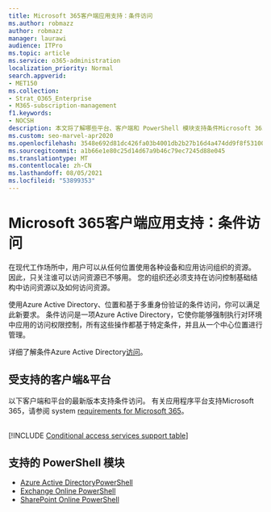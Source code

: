 ```yaml
---
title: Microsoft 365客户端应用支持：条件访问
ms.author: robmazz
author: robmazz
manager: laurawi
audience: ITPro
ms.topic: article
ms.service: o365-administration
localization_priority: Normal
search.appverid:
- MET150
ms.collection:
- Strat_O365_Enterprise
- M365-subscription-management
f1.keywords:
- NOCSH
description: 本文将了解哪些平台、客户端和 PowerShell 模块支持条件Microsoft 365 专属 Access。
ms.custom: seo-marvel-apr2020
ms.openlocfilehash: 3548e692d81dc426fa03b4001db2b27b16d4a474dd9f8f531000ca6d57dab803
ms.sourcegitcommit: a1b66e1e80c25d14d67a9b46c79ec7245d88e045
ms.translationtype: MT
ms.contentlocale: zh-CN
ms.lasthandoff: 08/05/2021
ms.locfileid: "53899353"
---
```

# <a name="microsoft-365-client-app-support-conditional-access"></a>Microsoft 365客户端应用支持：条件访问

在现代工作场所中，用户可以从任何位置使用各种设备和应用访问组织的资源。 因此，只关注谁可以访问资源已不够用。 您的组织还必须支持在访问控制基础结构中访问资源以及如何访问资源。

使用Azure Active Directory、位置和基于多重身份验证的条件访问，你可以满足此新要求。 条件访问是一项Azure Active Directory，它使你能够强制执行对环境中应用的访问权限控制，所有这些操作都基于特定条件，并且从一个中心位置进行管理。

详细了解条件Azure Active Directory[访问](/azure/active-directory/conditional-access/)。

## <a name="supported-clients--platforms"></a>受支持的客户端&平台

以下客户端和平台的最新版本支持条件访问。 有关应用程序平台支持Microsoft 365，请参阅 system [requirements for Microsoft 365](/microsoft-365/microsoft-365-and-office-resources)。
<br>
<br>

[!INCLUDE [Conditional access services support table](../includes/microsoft-365-client-support-conditional-access-include.md)]

## <a name="supported-powershell-modules"></a>支持的 PowerShell 模块

- [Azure Active DirectoryPowerShell](/powershell/azure/active-directory/overview)
- [Exchange Online PowerShell](/powershell/exchange/exchange-online-powershell)
- [SharePoint Online PowerShell](/powershell/sharepoint/sharepoint-online/connect-sharepoint-online)
